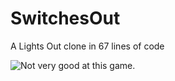 # SwitchesOut
A Lights Out clone in 67 lines of code

![Not very good at this game.](http://i.imgur.com/sXEVZmA.gif)
